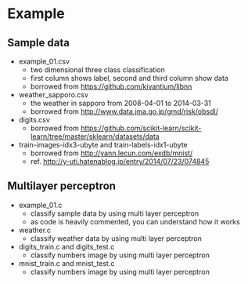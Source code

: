 # Example

## Sample data
* example_01.csv
  * two dimensional three class classification
  * first column shows label, second and third column show data
  * borrowed from https://github.com/kivantium/libnn
* weather_sapporo.csv
  * the weather in sapporo from 2008-04-01 to 2014-03-31
  * borrowed from http://www.data.jma.go.jp/gmd/risk/obsdl/
* digits.csv
  * borrowed from https://github.com/scikit-learn/scikit-learn/tree/master/sklearn/datasets/data
* train-images-idx3-ubyte and train-labels-idx1-ubyte
  * borrowed from http://yann.lecun.com/exdb/mnist/
  * ref. http://y-uti.hatenablog.jp/entry/2014/07/23/074845

## Multilayer perceptron
* example\_01.c
  * classify sample data by using multi layer perceptron
  * as code is heavily commented, you can understand how it works
* weather.c
  * classify weather data by using multi layer perceptron
* digits_train.c and digits_test.c
  * classify numbers image by using multi layer perceptron
* mnist_train.c and mnist_test.c
  * classify numbers image by using multi layer perceptron
